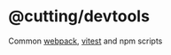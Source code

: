 # @cutting/devtools

Common [webpack](https://webpack.js.org/), [vitest](https://github.com/vitest-dev/vitest) and npm scripts
